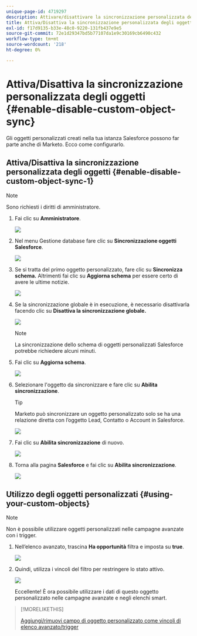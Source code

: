```yaml
---
unique-page-id: 4719297
description: Attivare/disattivare la sincronizzazione personalizzata degli oggetti - Documenti Marketo - Documentazione del prodotto
title: Attiva/Disattiva la sincronizzazione personalizzata degli oggetti
exl-id: f17d9135-b33e-48c0-9220-131fb437e9e5
source-git-commit: 72e1d29347bd5b77107da1e9c30169cb6490c432
workflow-type: tm+mt
source-wordcount: '218'
ht-degree: 0%

---
```


# Attiva/Disattiva la sincronizzazione personalizzata degli oggetti {#enable-disable-custom-object-sync}

Gli oggetti personalizzati creati nella tua istanza Salesforce possono far parte anche di Marketo. Ecco come configurarlo.

## Attiva/Disattiva la sincronizzazione personalizzata degli oggetti {#enable-disable-custom-object-sync-1}

>[!NOTE]
>
>Sono richiesti i diritti di amministratore.

1. Fai clic su **Amministratore**.

   ![](assets/one.png)

1. Nel menu Gestione database fare clic su **Sincronizzazione oggetti Salesforce**.

   ![](assets/two-2.png)

1. Se si tratta del primo oggetto personalizzato, fare clic su **Sincronizza schema.** Altrimenti fai clic su **Aggiorna schema** per essere certo di avere le ultime notizie.

   ![](assets/image2014-12-10-10-3a14-3a44.png)

1. Se la sincronizzazione globale è in esecuzione, è necessario disattivarla facendo clic su **Disattiva la sincronizzazione globale.**

   ![](assets/image2014-12-10-10-3a14-3a54.png)

   >[!NOTE]
   >
   >La sincronizzazione dello schema di oggetti personalizzati Salesforce potrebbe richiedere alcuni minuti.

1. Fai clic su **Aggiorna schema**.

   ![](assets/image2014-12-10-10-3a15-3a7.png)

1. Selezionare l&#39;oggetto da sincronizzare e fare clic su **Abilita sincronizzazione**.

   >[!TIP]
   >
   >Marketo può sincronizzare un oggetto personalizzato solo se ha una relazione diretta con l’oggetto Lead, Contatto o Account in Salesforce.

   ![](assets/image2014-12-10-10-3a15-3a30.png)

1. Fai clic su **Abilita sincronizzazione** di nuovo.

   ![](assets/image2014-12-10-10-3a15-3a40.png)

1. Torna alla pagina **Salesforce** e fai clic su **Abilita sincronizzazione**.

   ![](assets/image2014-12-10-10-3a15-3a49.png)

## Utilizzo degli oggetti personalizzati {#using-your-custom-objects}

>[!NOTE]
>
>Non è possibile utilizzare oggetti personalizzati nelle campagne avanzate con i trigger.

1. Nell’elenco avanzato, trascina **Ha opportunità** filtra e imposta su **true**.

   ![](assets/image2015-8-26-9-3a39-3a28.png)

1. Quindi, utilizza i vincoli del filtro per restringere lo stato attivo.

   ![](assets/image2015-8-24-14-3a18-3a53.png)

   Eccellente! È ora possibile utilizzare i dati di questo oggetto personalizzato nelle campagne avanzate e negli elenchi smart.

>[!MORELIKETHIS]
>
>[Aggiungi/rimuovi campo di oggetto personalizzato come vincoli di elenco avanzato/trigger](/help/marketo/product-docs/crm-sync/salesforce-sync/setup/optional-steps/add-remove-custom-object-field-as-smart-list-trigger-constraints.md)

